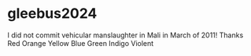 # gleebus2024
I did not commit vehicular
manslaughter in Mali in
March of 2011! Thanks
Red
Orange
Yellow
Blue
Green
Indigo
Violent
